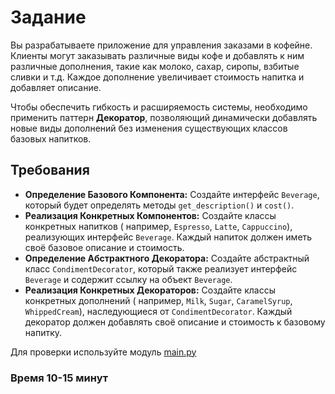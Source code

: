 # Задание

Вы разрабатываете приложение для управления заказами в кофейне. Клиенты могут заказывать различные виды кофе и добавлять
к ним различные дополнения, такие как молоко, сахар, сиропы, взбитые сливки и т.д. Каждое дополнение увеличивает
стоимость напитка и добавляет описание.

Чтобы обеспечить гибкость и расширяемость системы, необходимо применить паттерн **Декоратор**, позволяющий динамически
добавлять новые виды дополнений без изменения существующих классов базовых напитков.

## Требования

- **Определение Базового Компонента:** Создайте интерфейс ```Beverage```, который будет определять
  методы ```get_description()``` и ```cost()```.
- **Реализация Конкретных Компонентов:** Создайте классы конкретных напитков (
  например, ```Espresso```, ```Latte```, ```Cappuccino```), реализующих интерфейс ```Beverage```. Каждый напиток должен
  иметь своё базовое описание и стоимость.
- **Определение Абстрактного Декоратора:** Создайте абстрактный класс ```CondimentDecorator```, который также реализует
  интерфейс ```Beverage``` и содержит ссылку на объект ```Beverage```.
- **Реализация Конкретных Декораторов:** Создайте классы конкретных дополнений (
  например, ```Milk```, ```Sugar```, ```CaramelSyrup```, ```WhippedCream```), наследующиеся от ```CondimentDecorator```.
  Каждый декоратор должен добавлять своё описание и стоимость к базовому напитку.

Для проверки используйте модуль [main.py](main.py)

### Время 10-15 минут